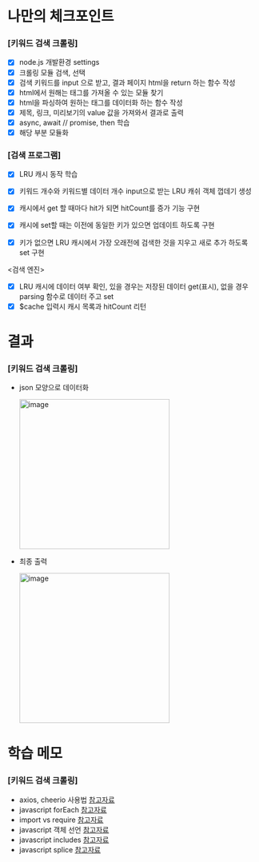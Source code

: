 # 나만의 체크포인트

### [키워드 검색 크롤링]

- [x] node.js 개발환경 settings
- [x] 크롤링 모듈 검색, 선택
- [x] 검색 키워드를 input 으로 받고, 결과 페이지 html을 return 하는 함수 작성
- [x] html에서 원해는 태그를 가져올 수 있는 모듈 찾기
- [x] html을 파싱하여 원하는 태그를 데이터화 하는 함수 작성
- [x] 제목, 링크, 미리보기의 value 값을 가져와서 결과로 출력
- [x] async, await // promise, then 학습
- [x] 해당 부분 모듈화

### [검색 프로그램]


<cache>

- [x] LRU 캐시 동작 학습
- [x] 키워드 개수와 키워드별 데이터 개수 input으로 받는 LRU 캐쉬 객체 껍데기 생성
- [x] 캐시에서 get 할 때마다 hit가 되면 hitCount를 증가 기능 구현
- [x] 캐시에 set할 때는 이전에 동일한 키가 있으면 업데이트 하도록 구현
- [x] 키가 없으면 LRU 캐시에서 가장 오래전에 검색한 것을 지우고 새로 추가 하도록 set 구현


<검색 엔진>

- [x] LRU 캐시에 데이터 여부 확인, 있을 경우는 저장된 데이터 get(표시), 없을 경우 parsing 함수로 데이터 주고 set
- [x] $cache 입력시 캐시 목록과 hitCount 리턴

# 결과

### [키워드 검색 크롤링]

- json 모양으로 데이터화

  <img width="300" alt="image" src="https://user-images.githubusercontent.com/82504981/179914480-213a5d4f-61d1-43e9-86f9-964a129d73e7.png">

- 최종 출력

  <img width="300" alt="image" src="https://user-images.githubusercontent.com/82504981/179915787-96132358-30e6-4161-a48f-cd6059251bc6.png">




# 학습 메모

### [키워드 검색 크롤링]

- axios, cheerio 사용법 [참고자료](https://www.youtube.com/watch?v=xbehh8lWy_A)
- javascript forEach [참고자료](https://dydals5678.tistory.com/66)
- import vs require [참고자료](https://inpa.tistory.com/entry/NODE-%F0%9F%93%9A-require-%E2%9A%94%EF%B8%8F-import-CommonJs%EC%99%80-ES6-%EC%B0%A8%EC%9D%B4-1)
- javascript 객체 선언 [참고자료](https://victorydntmd.tistory.com/51)
- javascript includes [참고자료](https://developer.mozilla.org/ko/docs/Web/JavaScript/Reference/Global_Objects/Array/includes)
- javascript splice [참고자료](https://hianna.tistory.com/396)